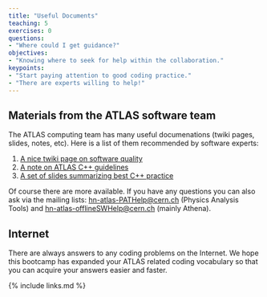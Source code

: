 ```yaml
---
title: "Useful Documents"
teaching: 5
exercises: 0
questions:
- "Where could I get guidance?"
objectives:
- "Knowing where to seek for help within the collaboration."
keypoints:
- "Start paying attention to good coding practice."
- "There are experts willing to help!"
---
```


## Materials from the ATLAS software team

The ATLAS computing team has many useful documenations (twiki pages, slides, notes, etc). Here is a list of them recommended by software experts:

1. [A nice twiki page on software quality](https://twiki.cern.ch/twiki/bin/viewauth/AtlasComputing/SoftwareQuality)
2. [A note on ATLAS C++ guidelines](http://atlas-computing.web.cern.ch/atlas-computing/projects/qa/draft_guidelines.pdf)
3. [A set of slides summarizing best C++ practice](https://indico.cern.ch/event/829411/contributions/3564510/attachments/1913272/3163600/2019-09-24-cxx.pdf)

Of course there are more available. If you have any questions you can also ask via the mailing lists: [hn-atlas-PATHelp@cern.ch](mailto:hn-atlas-PATHelp@cern.ch) (Physics Analysis Tools) and [hn-atlas-offlineSWHelp@cern.ch](mailto:hn-atlas-offlineSWHelp@cern.ch) (mainly Athena).

## Internet

There are always answers to any coding problems on the Internet. We hope this bootcamp has expanded your ATLAS related coding vocabulary so that you can acquire your answers easier and faster. 

{% include links.md %}

